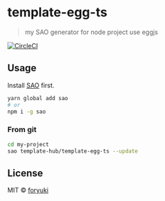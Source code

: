 # template-egg-ts

> my SAO generator for node project use eggjs

[![CircleCI](https://circleci.com/gh/template-hub/template-egg-ts.svg?style=svg)](https://circleci.com/gh/template-hub/template-egg-ts)

## Usage

Install [SAO](https://github.com/saojs/sao) first.

```bash
yarn global add sao
# or
npm i -g sao
```

### From git

```bash
cd my-project
sao template-hub/template-egg-ts --update
```

## License

MIT &copy; [foryuki](github.com/foryuki)
